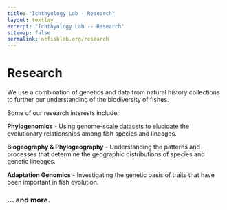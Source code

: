```yaml
---
title: "Ichthyology Lab - Research"
layout: textlay
excerpt: "Ichthyology Lab -- Research"
sitemap: false
permalink: ncfishlab.org/research
---
```


# Research

We use a combination of genetics and data from natural history collections to further our understanding of the biodiversity of fishes. 

Some of our research interests include:

**Phylogenomics** - Using genome-scale datasets to elucidate the evolutionary relationships among fish species and lineages.

**Biogeography & Phylogeography** - Understanding the patterns and processes that determine the geographic distributions of species and genetic lineages.

**Adaptation Genomics** - Investigating the genetic basis of traits that have been important in fish evolution.


### ... and more.
